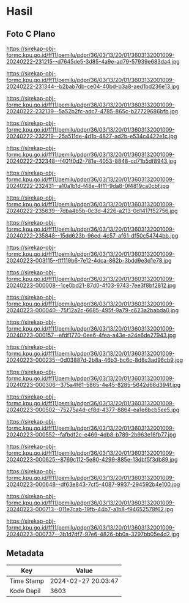 # Hasil

## Foto C Plano

https://sirekap-obj-formc.kpu.go.id/ff11/pemilu/pdpr/36/03/13/20/01/3603132001009-20240222-231215--d7645de5-3d85-4a9e-ad79-57939e683da4.jpg

https://sirekap-obj-formc.kpu.go.id/ff11/pemilu/pdpr/36/03/13/20/01/3603132001009-20240222-231344--b2bab7db-ce04-40bd-b3a8-aed1bd236e13.jpg

https://sirekap-obj-formc.kpu.go.id/ff11/pemilu/pdpr/36/03/13/20/01/3603132001009-20240222-232139--5a52b2fc-adc7-4785-865c-b27729686bfb.jpg

https://sirekap-obj-formc.kpu.go.id/ff11/pemilu/pdpr/36/03/13/20/01/3603132001009-20240222-232219--25a511de-4d1b-4827-ad2b-e534c4422e1c.jpg

https://sirekap-obj-formc.kpu.go.id/ff11/pemilu/pdpr/36/03/13/20/01/3603132001009-20240222-232348--f401f0d2-781e-4053-8848-cd71b5df8943.jpg

https://sirekap-obj-formc.kpu.go.id/ff11/pemilu/pdpr/36/03/13/20/01/3603132001009-20240222-232431--a10a1b1d-f48e-4f11-9da8-0f4819ca0cbf.jpg

https://sirekap-obj-formc.kpu.go.id/ff11/pemilu/pdpr/36/03/13/20/01/3603132001009-20240222-235639--7dba4b5b-0c3d-4226-a213-0d1417f52756.jpg

https://sirekap-obj-formc.kpu.go.id/ff11/pemilu/pdpr/36/03/13/20/01/3603132001009-20240222-235848--15dd623b-96ed-4c57-af61-df50c54744bb.jpg

https://sirekap-obj-formc.kpu.go.id/ff11/pemilu/pdpr/36/03/13/20/01/3603132001009-20240223-003115--fff119b6-7e12-4dca-862b-3bdd9e3d1e78.jpg

https://sirekap-obj-formc.kpu.go.id/ff11/pemilu/pdpr/36/03/13/20/01/3603132001009-20240223-000008--1ce0bd21-87d0-4f03-9743-7ee3f8bf2812.jpg

https://sirekap-obj-formc.kpu.go.id/ff11/pemilu/pdpr/36/03/13/20/01/3603132001009-20240223-000040--75f12a2c-6685-495f-9a79-c623a2babda0.jpg

https://sirekap-obj-formc.kpu.go.id/ff11/pemilu/pdpr/36/03/13/20/01/3603132001009-20240223-000157--efdf1770-0ee6-4fea-a43e-a24e6de27943.jpg

https://sirekap-obj-formc.kpu.go.id/ff11/pemilu/pdpr/36/03/13/20/01/3603132001009-20240223-000235--0d03887d-2b8a-46b3-bc6c-8d8c3ad96cb9.jpg

https://sirekap-obj-formc.kpu.go.id/ff11/pemilu/pdpr/36/03/13/20/01/3603132001009-20240223-000306--375a4f61-5865-4e45-8285-5642d66d394f.jpg

https://sirekap-obj-formc.kpu.go.id/ff11/pemilu/pdpr/36/03/13/20/01/3603132001009-20240223-000502--75275a4d-cf8d-4377-8864-ea1e6bcb5ee5.jpg

https://sirekap-obj-formc.kpu.go.id/ff11/pemilu/pdpr/36/03/13/20/01/3603132001009-20240223-000552--fafbdf2c-e469-4db8-b789-2b963e16fb77.jpg

https://sirekap-obj-formc.kpu.go.id/ff11/pemilu/pdpr/36/03/13/20/01/3603132001009-20240223-000625--8769c112-5e80-4299-885e-13dbf5f3db89.jpg

https://sirekap-obj-formc.kpu.go.id/ff11/pemilu/pdpr/36/03/13/20/01/3603132001009-20240223-000648--df63e843-7cf5-4087-9937-294592b4e100.jpg

https://sirekap-obj-formc.kpu.go.id/ff11/pemilu/pdpr/36/03/13/20/01/3603132001009-20240223-000713--011e7cab-19fb-44b7-a1b8-f94652578f62.jpg

https://sirekap-obj-formc.kpu.go.id/ff11/pemilu/pdpr/36/03/13/20/01/3603132001009-20240223-000737--3b1d7df7-97e6-4826-bb0a-3297bb05e4d2.jpg


## Metadata

| Key        | Value               |
| ---------- | ------------------- |
| Time Stamp | 2024-02-27 20:03:47 |
| Kode Dapil | 3603                |



